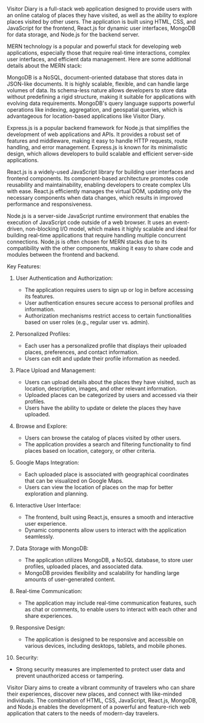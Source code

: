 Visitor Diary is a full-stack web application designed to provide users with an online catalog of places they have visited, as well as the ability to explore places visited by other users. The application is built using HTML, CSS, and JavaScript for the frontend, React.js for dynamic user interfaces, MongoDB for data storage, and Node.js for the backend server.

MERN technology is a popular and powerful stack for developing web applications, especially those that require real-time interactions, complex user interfaces, and efficient data management. Here are some additional details about the MERN stack:

MongoDB is a NoSQL, document-oriented database that stores data in JSON-like documents. It is highly scalable, flexible, and can handle large volumes of data.
Its schema-less nature allows developers to store data without predefining a rigid structure, making it suitable for applications with evolving data requirements.
MongoDB's query language supports powerful operations like indexing, aggregation, and geospatial queries, which is advantageous for location-based applications like Visitor Diary.

Express.js is a popular backend framework for Node.js that simplifies the development of web applications and APIs.
It provides a robust set of features and middleware, making it easy to handle HTTP requests, route handling, and error management.
Express.js is known for its minimalistic design, which allows developers to build scalable and efficient server-side applications.

React.js is a widely-used JavaScript library for building user interfaces and frontend components.
Its component-based architecture promotes code reusability and maintainability, enabling developers to create complex UIs with ease.
React.js efficiently manages the virtual DOM, updating only the necessary components when data changes, which results in improved performance and responsiveness.

Node.js is a server-side JavaScript runtime environment that enables the execution of JavaScript code outside of a web browser.
It uses an event-driven, non-blocking I/O model, which makes it highly scalable and ideal for building real-time applications that require handling multiple concurrent connections.
Node.js is often chosen for MERN stacks due to its compatibility with the other components, making it easy to share code and modules between the frontend and backend.

Key Features:
1. User Authentication and Authorization:
   - The application requires users to sign up or log in before accessing its features.
   - User authentication ensures secure access to personal profiles and information.
   - Authorization mechanisms restrict access to certain functionalities based on user roles (e.g., regular user vs. admin).

2. Personalized Profiles:
   - Each user has a personalized profile that displays their uploaded places, preferences, and contact information.
   - Users can edit and update their profile information as needed.

3. Place Upload and Management:
   - Users can upload details about the places they have visited, such as location, description, images, and other relevant information.
   - Uploaded places can be categorized by users and accessed via their profiles.
   - Users have the ability to update or delete the places they have uploaded.

4. Browse and Explore:
   - Users can browse the catalog of places visited by other users.
   - The application provides a search and filtering functionality to find places based on location, category, or other criteria.

5. Google Maps Integration:
   - Each uploaded place is associated with geographical coordinates that can be visualized on Google Maps.
   - Users can view the location of places on the map for better exploration and planning.

6. Interactive User Interface:
   - The frontend, built using React.js, ensures a smooth and interactive user experience.
   - Dynamic components allow users to interact with the application seamlessly.

7. Data Storage with MongoDB:
   - The application utilizes MongoDB, a NoSQL database, to store user profiles, uploaded places, and associated data.
   - MongoDB provides flexibility and scalability for handling large amounts of user-generated content.

8. Real-time Communication:
   - The application may include real-time communication features, such as chat or comments, to enable users to interact with each other and share experiences.

9. Responsive Design:
   - The application is designed to be responsive and accessible on various devices, including desktops, tablets, and mobile phones.

10. Security:
   - Strong security measures are implemented to protect user data and prevent unauthorized access or tampering.

Visitor Diary aims to create a vibrant community of travelers who can share their experiences, discover new places, and connect with like-minded individuals. The combination of HTML, CSS, JavaScript, React.js, MongoDB, and Node.js enables the development of a powerful and feature-rich web application that caters to the needs of modern-day travelers.
